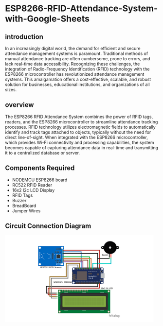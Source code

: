# ESP8266-RFID-Attendance-System-with-Google-Sheets
## introduction
In an increasingly digital world, the demand for efficient and secure attendance management systems is paramount. Traditional methods of manual attendance tracking are often cumbersome, prone to errors, and lack real-time data accessibility. Recognizing these challenges, the integration of Radio-Frequency Identification (RFID) technology with the ESP8266 microcontroller has revolutionized attendance management systems. This amalgamation offers a cost-effective, scalable, and robust solution for businesses, educational institutions, and organizations of all sizes.
## overview
The ESP8266 RFID Attendance System combines the power of RFID tags, readers, and the ESP8266 microcontroller to streamline attendance tracking processes. RFID technology utilizes electromagnetic fields to 
automatically identify and track tags attached to objects, typically without the need for direct line-of-sight. When integrated with the ESP8266 microcontroller, which provides Wi-Fi connectivity and processing 
capabilities, the system becomes capable of capturing attendance data in real-time and transmitting it to a centralized database or server.

## Components Required
- NODEMCU ESP8266 board
- RC522 RFID Reader
- 16x2 I2c LCD Display
- RFID Tags
- Buzzer
- BreadBoard
- Jumper Wires
## Circuit Connection Diagram

<img width="488" alt="PowerPoint Slide Show  -  Presentation1 pptx 5_3_2024 12_29_08 PM" src="https://github.com/Vadiraj-19/ESP8266-RFID-Attendance-System-with-Google-Sheets/blob/main/Screenshot%202024-05-28%20220646.png">
